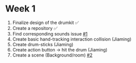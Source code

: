 # Week 1

1. Finalize design of the drumkit ✅
2. Create a repository ✅
3. Find corresponding sounds issue [#1](https://github.com/Aarsh2001/RythmiVerse/issues/1)
4. Create basic hand-tracking interaction collision (Jiaming)
5. Create drum-sticks (Jiaming)
6. Create action button -> hit the drum (Jiaming)
7. Create a scene (Background/room) [#2](https://github.com/Aarsh2001/RythmiVerse/issues/2)
